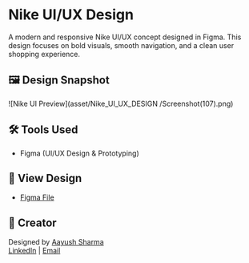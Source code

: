 # Nike UI/UX Design

A modern and responsive Nike UI/UX concept designed in Figma. This design focuses on bold visuals, smooth navigation, and a clean user shopping experience.

## 🖼️ Design Snapshot

![Nike UI Preview](asset/Nike_UI_UX_DESIGN
/Screenshot(107).png)

## 🛠️ Tools Used

- Figma (UI/UX Design & Prototyping)

## 🔗 View Design

- [Figma File](https://www.figma.com/file/YOUR_FILE_ID/Nike-UI-UX-Desig](https://www.figma.com/design/PjGBWq7qzTUjqMMjw0ruSv/Untitled?node-id=27-114&t=s0MNITw6WhrrQZfg-1)n](https://www.figma.com/proto/PjGBWq7qzTUjqMMjw0ruSv/NIIKE-SHOE?node-id=27-114&t=DjcqokiRLflwiTjq-1))

## 👤 Creator

Designed by [Aayush Sharma](https://github.com/aayush202)  
[LinkedIn](https://linkedin.com/in/sharmaaayush07/) | [Email](aayush.sharma0330@gmail.com)

